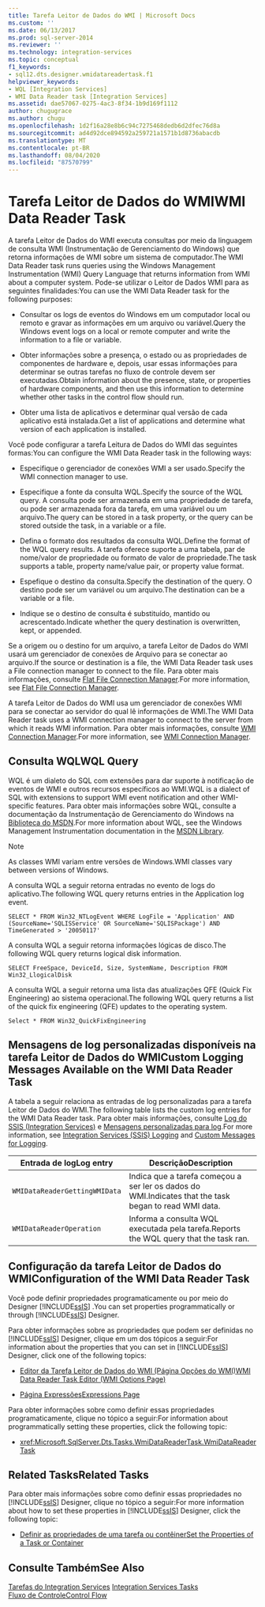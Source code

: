 ```yaml
---
title: Tarefa Leitor de Dados do WMI | Microsoft Docs
ms.custom: ''
ms.date: 06/13/2017
ms.prod: sql-server-2014
ms.reviewer: ''
ms.technology: integration-services
ms.topic: conceptual
f1_keywords:
- sql12.dts.designer.wmidatareadertask.f1
helpviewer_keywords:
- WQL [Integration Services]
- WMI Data Reader task [Integration Services]
ms.assetid: dae57067-0275-4ac3-8f34-1b9d169f1112
author: chugugrace
ms.author: chugu
ms.openlocfilehash: 1d2f16a28e8b6c94c7275468dedb6d2dfec76d8a
ms.sourcegitcommit: ad4d92dce894592a259721a1571b1d8736abacdb
ms.translationtype: MT
ms.contentlocale: pt-BR
ms.lasthandoff: 08/04/2020
ms.locfileid: "87570799"
---
```

# <a name="wmi-data-reader-task"></a><span data-ttu-id="56685-102">Tarefa Leitor de Dados do WMI</span><span class="sxs-lookup"><span data-stu-id="56685-102">WMI Data Reader Task</span></span>
  <span data-ttu-id="56685-103">A tarefa Leitor de Dados do WMI executa consultas por meio da linguagem de consulta WMI (Instrumentação de Gerenciamento do Windows) que retorna informações de WMI sobre um sistema de computador.</span><span class="sxs-lookup"><span data-stu-id="56685-103">The WMI Data Reader task runs queries using the Windows Management Instrumentation (WMI) Query Language that returns information from WMI about a computer system.</span></span> <span data-ttu-id="56685-104">Pode-se utilizar o Leitor de Dados WMI para as seguintes finalidades:</span><span class="sxs-lookup"><span data-stu-id="56685-104">You can use the WMI Data Reader task for the following purposes:</span></span>  
  
-   <span data-ttu-id="56685-105">Consultar os logs de eventos do Windows em um computador local ou remoto e gravar as informações em um arquivo ou variável.</span><span class="sxs-lookup"><span data-stu-id="56685-105">Query the Windows event logs on a local or remote computer and write the information to a file or variable.</span></span>  
  
-   <span data-ttu-id="56685-106">Obter informações sobre a presença, o estado ou as propriedades de componentes de hardware e, depois, usar essas informações para determinar se outras tarefas no fluxo de controle devem ser executadas.</span><span class="sxs-lookup"><span data-stu-id="56685-106">Obtain information about the presence, state, or properties of hardware components, and then use this information to determine whether other tasks in the control flow should run.</span></span>  
  
-   <span data-ttu-id="56685-107">Obter uma lista de aplicativos e determinar qual versão de cada aplicativo está instalada.</span><span class="sxs-lookup"><span data-stu-id="56685-107">Get a list of applications and determine what version of each application is installed.</span></span>  
  
 <span data-ttu-id="56685-108">Você pode configurar a tarefa Leitura de Dados do WMI das seguintes formas:</span><span class="sxs-lookup"><span data-stu-id="56685-108">You can configure the WMI Data Reader task in the following ways:</span></span>  
  
-   <span data-ttu-id="56685-109">Especifique o gerenciador de conexões WMI a ser usado.</span><span class="sxs-lookup"><span data-stu-id="56685-109">Specify the WMI connection manager to use.</span></span>  
  
-   <span data-ttu-id="56685-110">Especifique a fonte da consulta WQL.</span><span class="sxs-lookup"><span data-stu-id="56685-110">Specify the source of the WQL query.</span></span> <span data-ttu-id="56685-111">A consulta pode ser armazenada em uma propriedade de tarefa, ou pode ser armazenada fora da tarefa, em uma variável ou um arquivo.</span><span class="sxs-lookup"><span data-stu-id="56685-111">The query can be stored in a task property, or the query can be stored outside the task, in a variable or a file.</span></span>  
  
-   <span data-ttu-id="56685-112">Defina o formato dos resultados da consulta WQL.</span><span class="sxs-lookup"><span data-stu-id="56685-112">Define the format of the WQL query results.</span></span> <span data-ttu-id="56685-113">A tarefa oferece suporte a uma tabela, par de nome/valor de propriedade ou formato de valor de propriedade.</span><span class="sxs-lookup"><span data-stu-id="56685-113">The task supports a table, property name/value pair, or property value format.</span></span>  
  
-   <span data-ttu-id="56685-114">Espefique o destino da consulta.</span><span class="sxs-lookup"><span data-stu-id="56685-114">Specify the destination of the query.</span></span> <span data-ttu-id="56685-115">O destino pode ser um variável ou um arquivo.</span><span class="sxs-lookup"><span data-stu-id="56685-115">The destination can be a variable or a file.</span></span>  
  
-   <span data-ttu-id="56685-116">Indique se o destino de consulta é substituído, mantido ou acrescentado.</span><span class="sxs-lookup"><span data-stu-id="56685-116">Indicate whether the query destination is overwritten, kept, or appended.</span></span>  
  
 <span data-ttu-id="56685-117">Se a origem ou o destino for um arquivo, a tarefa Leitor de Dados do WMI usará um gerenciador de conexões de Arquivo para se conectar ao arquivo.</span><span class="sxs-lookup"><span data-stu-id="56685-117">If the source or destination is a file, the WMI Data Reader task uses a File connection manager to connect to the file.</span></span> <span data-ttu-id="56685-118">Para obter mais informações, consulte [Flat File Connection Manager](../connection-manager/file-connection-manager.md).</span><span class="sxs-lookup"><span data-stu-id="56685-118">For more information, see [Flat File Connection Manager](../connection-manager/file-connection-manager.md).</span></span>  
  
 <span data-ttu-id="56685-119">A tarefa Leitor de Dados do WMI usa um gerenciador de conexões WMI para se conectar ao servidor do qual lê informações de WMI.</span><span class="sxs-lookup"><span data-stu-id="56685-119">The WMI Data Reader task uses a WMI connection manager to connect to the server from which it reads WMI information.</span></span> <span data-ttu-id="56685-120">Para obter mais informações, consulte [WMI Connection Manager](../connection-manager/wmi-connection-manager.md).</span><span class="sxs-lookup"><span data-stu-id="56685-120">For more information, see [WMI Connection Manager](../connection-manager/wmi-connection-manager.md).</span></span>  
  
## <a name="wql-query"></a><span data-ttu-id="56685-121">Consulta WQL</span><span class="sxs-lookup"><span data-stu-id="56685-121">WQL Query</span></span>  
 <span data-ttu-id="56685-122">WQL é um dialeto do SQL com extensões para dar suporte à notificação de eventos de WMI e outros recursos específicos ao WMI.</span><span class="sxs-lookup"><span data-stu-id="56685-122">WQL is a dialect of SQL with extensions to support WMI event notification and other WMI-specific features.</span></span> <span data-ttu-id="56685-123">Para obter mais informações sobre WQL, consulte a documentação da Instrumentação de Gerenciamento do Windows na [Biblioteca do MSDN](https://go.microsoft.com/fwlink/?linkid=7022).</span><span class="sxs-lookup"><span data-stu-id="56685-123">For more information about WQL, see the Windows Management Instrumentation documentation in the [MSDN Library](https://go.microsoft.com/fwlink/?linkid=7022).</span></span>  
  
> [!NOTE]  
>  <span data-ttu-id="56685-124">As classes WMI variam entre versões de Windows.</span><span class="sxs-lookup"><span data-stu-id="56685-124">WMI classes vary between versions of Windows.</span></span>  
  
 <span data-ttu-id="56685-125">A consulta WQL a seguir retorna entradas no evento de logs do aplicativo.</span><span class="sxs-lookup"><span data-stu-id="56685-125">The following WQL query returns entries in the Application log event.</span></span>  
  
```  
SELECT * FROM Win32_NTLogEvent WHERE LogFile = 'Application' AND (SourceName='SQLISService' OR SourceName='SQLISPackage') AND TimeGenerated > '20050117'  
```  
  
 <span data-ttu-id="56685-126">A consulta WQL a seguir retorna informações lógicas de disco.</span><span class="sxs-lookup"><span data-stu-id="56685-126">The following WQL query returns logical disk information.</span></span>  
  
```  
SELECT FreeSpace, DeviceId, Size, SystemName, Description FROM Win32_LlogicalDisk  
```  
  
 <span data-ttu-id="56685-127">A consulta WQL a seguir retorna uma lista das atualizações QFE (Quick Fix Engineering) ao sistema operacional.</span><span class="sxs-lookup"><span data-stu-id="56685-127">The following WQL query returns a list of the quick fix engineering (QFE) updates to the operating system.</span></span>  
  
```  
Select * FROM Win32_QuickFixEngineering  
```  
  
## <a name="custom-logging-messages-available-on-the-wmi-data-reader-task"></a><span data-ttu-id="56685-128">Mensagens de log personalizadas disponíveis na tarefa Leitor de Dados do WMI</span><span class="sxs-lookup"><span data-stu-id="56685-128">Custom Logging Messages Available on the WMI Data Reader Task</span></span>  
 <span data-ttu-id="56685-129">A tabela a seguir relaciona as entradas de log personalizadas para a tarefa Leitor de Dados do WMI.</span><span class="sxs-lookup"><span data-stu-id="56685-129">The following table lists the custom log entries for the WMI Data Reader task.</span></span> <span data-ttu-id="56685-130">Para obter mais informações, consulte [Log do SSIS &#40;Integration Services&#41;](../performance/integration-services-ssis-logging.md) e [Mensagens personalizadas para log](../custom-messages-for-logging.md).</span><span class="sxs-lookup"><span data-stu-id="56685-130">For more information, see [Integration Services &#40;SSIS&#41; Logging](../performance/integration-services-ssis-logging.md) and [Custom Messages for Logging](../custom-messages-for-logging.md).</span></span>  
  
|<span data-ttu-id="56685-131">Entrada de log</span><span class="sxs-lookup"><span data-stu-id="56685-131">Log entry</span></span>|<span data-ttu-id="56685-132">Descrição</span><span class="sxs-lookup"><span data-stu-id="56685-132">Description</span></span>|  
|---------------|-----------------|  
|`WMIDataReaderGettingWMIData`|<span data-ttu-id="56685-133">Indica que a tarefa começou a ser ler os dados do WMI.</span><span class="sxs-lookup"><span data-stu-id="56685-133">Indicates that the task began to read WMI data.</span></span>|  
|`WMIDataReaderOperation`|<span data-ttu-id="56685-134">Informa a consulta WQL executada pela tarefa.</span><span class="sxs-lookup"><span data-stu-id="56685-134">Reports the WQL query that the task ran.</span></span>|  
  
## <a name="configuration-of-the-wmi-data-reader-task"></a><span data-ttu-id="56685-135">Configuração da tarefa Leitor de Dados do WMI</span><span class="sxs-lookup"><span data-stu-id="56685-135">Configuration of the WMI Data Reader Task</span></span>  
 <span data-ttu-id="56685-136">Você pode definir propriedades programaticamente ou por meio do Designer [!INCLUDE[ssIS](../../includes/ssis-md.md)] .</span><span class="sxs-lookup"><span data-stu-id="56685-136">You can set properties programmatically or through [!INCLUDE[ssIS](../../includes/ssis-md.md)] Designer.</span></span>  
  
 <span data-ttu-id="56685-137">Para obter informações sobre as propriedades que podem ser definidas no [!INCLUDE[ssIS](../../includes/ssis-md.md)] Designer, clique em um dos tópicos a seguir:</span><span class="sxs-lookup"><span data-stu-id="56685-137">For information about the properties that you can set in [!INCLUDE[ssIS](../../includes/ssis-md.md)] Designer, click one of the following topics:</span></span>  
  
-   [<span data-ttu-id="56685-138">Editor da Tarefa Leitor de Dados do WMI &#40;Página Opções do WMI&#41;</span><span class="sxs-lookup"><span data-stu-id="56685-138">WMI Data Reader Task Editor &#40;WMI Options Page&#41;</span></span>](../wmi-data-reader-task-editor-wmi-options-page.md)  
  
-   [<span data-ttu-id="56685-139">Página Expressões</span><span class="sxs-lookup"><span data-stu-id="56685-139">Expressions Page</span></span>](../expressions/expressions-page.md)  
  
 <span data-ttu-id="56685-140">Para obter informações sobre como definir essas propriedades programaticamente, clique no tópico a seguir:</span><span class="sxs-lookup"><span data-stu-id="56685-140">For information about programmatically setting these properties, click the following topic:</span></span>  
  
-   <xref:Microsoft.SqlServer.Dts.Tasks.WmiDataReaderTask.WmiDataReaderTask>  
  
## <a name="related-tasks"></a><span data-ttu-id="56685-141">Related Tasks</span><span class="sxs-lookup"><span data-stu-id="56685-141">Related Tasks</span></span>  
 <span data-ttu-id="56685-142">Para obter mais informações sobre como definir essas propriedades no [!INCLUDE[ssIS](../../includes/ssis-md.md)] Designer, clique no tópico a seguir:</span><span class="sxs-lookup"><span data-stu-id="56685-142">For more information about how to set these properties in [!INCLUDE[ssIS](../../includes/ssis-md.md)] Designer, click the following topic:</span></span>  
  
-   [<span data-ttu-id="56685-143">Definir as propriedades de uma tarefa ou contêiner</span><span class="sxs-lookup"><span data-stu-id="56685-143">Set the Properties of a Task or Container</span></span>](../set-the-properties-of-a-task-or-container.md)  
  
## <a name="see-also"></a><span data-ttu-id="56685-144">Consulte Também</span><span class="sxs-lookup"><span data-stu-id="56685-144">See Also</span></span>  
 <span data-ttu-id="56685-145">[Tarefas do Integration Services](integration-services-tasks.md) </span><span class="sxs-lookup"><span data-stu-id="56685-145">[Integration Services Tasks](integration-services-tasks.md) </span></span>  
 [<span data-ttu-id="56685-146">Fluxo de Controle</span><span class="sxs-lookup"><span data-stu-id="56685-146">Control Flow</span></span>](control-flow.md)  
  
  

